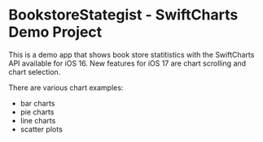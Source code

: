 # BookstoreStategist - SwiftCharts Demo Project
This is a demo app that shows book store statitistics with the SwiftCharts API available for iOS 16.
New features for iOS 17 are chart scrolling and chart selection.

There are various chart examples:
- bar charts
- pie charts
- line charts
- scatter plots


